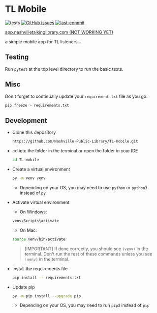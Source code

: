# TL Mobile

![tests](https://github.com/Nashville-Public-Library/TL-mobile/actions/workflows/main.yml/badge.svg)
[![GitHub issues](https://img.shields.io/github/issues/Nashville-Public-Library/TL-mobile.png)](https://github.com/Nashville-Public-Library/TL-mobile/issues)
[![last-commit](https://img.shields.io/github/last-commit/Nashville-Public-Library/TL-mobile)](https://github.com/Nashville-Public-Library/TL-mobile/commits/main)


[app.nashvilletalkinglibrary.com (NOT WORKING YET)](https://app.nashvilletalkinglibrary.com)

 a simple mobile app for TL listeners...


## Testing
Run `pytest` at the top level directory to run the basic tests.

## Misc

Don't forget to continually update your `requirement.txt` file as you go: 
````bash
pip freeze > requirements.txt
````
## Development

- Clone this depository
    ````bash
    https://github.com/Nashville-Public-Library/TL-mobile.git
    ````

- cd into the folder in the terminal or open the folder in your IDE
    ````bash
    cd TL-mobile
    ````

- Create a virtual environment
    ````bash 
    py -m venv venv
    ````
    - Depending on your OS, you may need to use `python` or `python3` instead of `py`

- Activate virtual environment
    - On Windows:

    ````bash
    venv\Scripts\activate
    ````
    - On Mac:

    ````bash
    source venv/bin/activate
    ````

    >[IMPORTANT]
    >If done correctly, you should see `(venv)` in the terminal. Don't run the rest of these commands unless you see `(venv)` in the terminal.

- Install the requirements file
    ````bash
    pip install -r requirements.txt
    ````

- Update pip
    ````bash
    py -m pip install --upgrade pip
    ````

    - Depending on your OS, you may need to run `pip3` instead of `pip`

